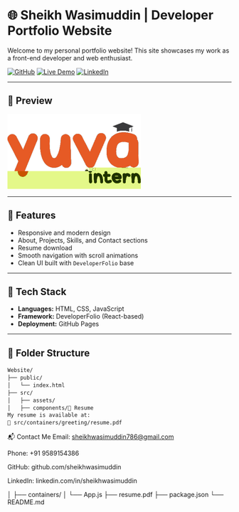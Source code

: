# 🌐 Sheikh Wasimuddin | Developer Portfolio Website

Welcome to my personal portfolio website! This site showcases my work as a front-end developer and web enthusiast.

[![GitHub](https://img.shields.io/badge/GitHub-sheikhwasimuddin-181717?style=flat&logo=github)](https://github.com/sheikhwasimuddin)
[![Live Demo](https://img.shields.io/badge/Live-Demo-green?style=flat&logo=vercel)](https://sheikhwasimuddin.github.io/Website/)
[![LinkedIn](https://img.shields.io/badge/LinkedIn-sheikhwasimuddin-blue?style=flat&logo=linkedin)](https://www.linkedin.com/in/sheikhwasimuddin)

---

## 📸 Preview

![Portfolio Screenshot](src/assets/images/output-onlinepngtools.jpg)

---

## 🚀 Features

- Responsive and modern design
- About, Projects, Skills, and Contact sections
- Resume download
- Smooth navigation with scroll animations
- Clean UI built with `DeveloperFolio` base

---

## 🧰 Tech Stack

- **Languages:** HTML, CSS, JavaScript
- **Framework:** DeveloperFolio (React-based)
- **Deployment:** GitHub Pages

---

## 📁 Folder Structure

```bash
Website/
├── public/
│   └── index.html
├── src/
│   ├── assets/
│   ├── components/📄 Resume
My resume is available at:
📁 src/containers/greeting/resume.pdf
```
📬 Contact Me
Email: sheikhwasimuddin786@gmail.com

Phone: +91 9589154386

GitHub: github.com/sheikhwasimuddin

LinkedIn: linkedin.com/in/sheikhwasimuddin


│   ├── containers/
│   └── App.js
├── resume.pdf
├── package.json
└── README.md
